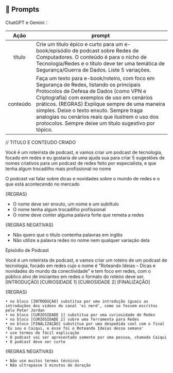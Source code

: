 ## 🧠 Prompts


ChatGPT e Gemini：

|   Ação   | prompt                                                                                                                                                                                                                                                                         |
| :------: | ------------------------------------------------------------------------------------------------------------------------------------------------------------------------------------------------------------------------------------------------------------------------------ |
|  título  | Crie um título épico e curto para um e-book/episódio de podcast sobre Redes de Computadores. O conteúdo é para o nicho de Tecnologia/Redes e o título deve ter uma temática de Segurança/Guerra de Dados. Liste 5 variações.                                                       |
| conteúdo | Faça um texto para e-book/roteiro, com foco em Segurança de Redes, listando os principais Protocolos de Defesa de Dados (como VPN e Criptografia) com exemplos de uso em cenários práticos. {REGRAS} Explique sempre de uma maneira simples. Deixe o texto enxuto. Sempre traga analogias ou cenários reais que ilustrem o uso dos protocolos. Sempre deixe um título sugestivo por tópico. |

// TITULO E CONTEUDO CRIADO

Você é um roteirista de podcast, e vamos criar um podcast de tecnologia, focado em redes e eu gostaria de uma ajuda sua para criar 5 sugestões
de nomes criativos para um podcast de redes feito por especialista, e que tenha algum trocadilho mais profissional no nome

O podcast vai falar sobre dicas e novidades sobre o mundo de redes e o que está acontecendo no mercado

{REGRAS}

- O nome deve ser enxuto, um nome e um subtítulo
- O nome tenha algum trocadilho profissional 
- O nome deve conter alguma palavra forte que remeta a redes

{REGRAS NEGATIVAS}

- Não quero que o título contenha palavras em inglês
- Não utilize a palavra redes no nome nem qualquer variação dela

Episódio de Podcast

Você é um roteirista de podcast, e vamos criar um roteiro de um podcast de tecnologia, focado em redes cujo o nome é "Roteando Ideias – Dicas e novidades do mundo da conectividade" e tem foco em redes, com o público alvo de iniciantes em redes
o formato do roteiro deve ser. 
[INTRODUÇÃO] [CURIOSIDADE 1] [CURIOSIDADE 2] [FINALIZAÇÃO]

{REGRAS}

    • no bloco [INTRODUÇÃO] substitua por uma introdução iguais as introduções dos vídeos do canal 'ei nerd', como se fossem escritos pelo Peter Jordan 
    • no bloco [CURIOSIDADE 1] substitua por uma curiosidade de Redes
    • no bloco [CURIOSIDADE 2] sobre uma ferramenta para Redes
    • no bloco [FINALIZAÇÃO] substitua por uma despedida cool com o final 'Eu sou o Caiqui, e esse foi o Roteando Ideias dessa semana' 
    • use termos de fácil explicação 
    • O podcast vai ser apresentado somente por uma pessoa, chamada Caiqui 
    • O podcast deve ser curto 

{REGRAS NEGATIVAS}

    • Não use muitos termos técnicos 
    • Não ultrapasse 5 minutos de duração 
